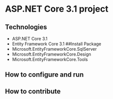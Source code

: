 # ASP.NET Core 3.1 project 
## Technologies
- ASP.NET Core 3.1
- Entity Framework Core 3.1 
##Install Package
- Microsoft.EntityFrameworkCore.SqlServer
- Microsoft.EntityFrameworkCore.Design
- Microsoft.EntityFrameworkCore.Tools
## How to configure and run
## How to contribute
